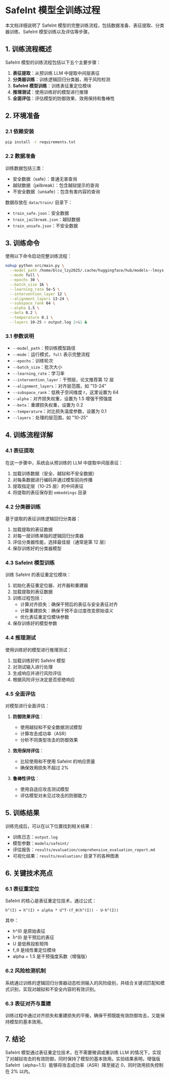 # SafeInt 模型全训练过程

本文档详细说明了 SafeInt 模型的完整训练流程，包括数据准备、表征提取、分类器训练、SafeInt 模型训练以及评估等步骤。

## 1. 训练流程概述

SafeInt 模型的训练流程包括以下五个主要步骤：

1. **表征提取**：从预训练 LLM 中提取中间层表征
2. **分类器训练**：训练逻辑回归分类器，用于风险检测
3. **SafeInt 模型训练**：训练表征重定位模块
4. **推理测试**：使用训练好的模型进行推理
5. **全面评估**：评估模型的防御效果、效用保持和鲁棒性

## 2. 环境准备

### 2.1 依赖安装

```bash
pip install -r requirements.txt
```

### 2.2 数据准备

训练数据包括三类：
- 安全数据（safe）：普通无害查询
- 越狱数据（jailbreak）：包含越狱提示的查询
- 不安全数据（unsafe）：包含有害内容的查询

数据存放在 `data/train/` 目录下：
- `train_safe.json`：安全数据
- `train_jailbreak.json`：越狱数据
- `train_unsafe.json`：不安全数据

## 3. 训练命令

使用以下命令启动完整训练流程：

```bash
nohup python src/main.py \
  --model_path /home/blcu_lzy2025/.cache/huggingface/hub/models--lmsys--vicuna-7b-v1.5/snapshots/3321f76e3f527bd14065daf69dad9344000a201d \
  --mode full \
  --epochs 30 \
  --batch_size 16 \
  --learning_rate 5e-5 \
  --intervention_layer 12 \
  --alignment_layers 13-24 \
  --subspace_rank 64 \
  --alpha 1.5 \
  --beta 0.2 \
  --temperature 0.1 \
  --layers 10-25 > output.log 2>&1 &
```

### 3.1 参数说明

- `--model_path`：预训练模型路径
- `--mode`：运行模式，`full` 表示完整流程
- `--epochs`：训练轮次
- `--batch_size`：批次大小
- `--learning_rate`：学习率
- `--intervention_layer`：干预层，论文推荐第 12 层
- `--alignment_layers`：对齐层范围，如 "13-24"
- `--subspace_rank`：低秩子空间维度 r，这里设置为 64
- `--alpha`：对齐损失权重，设置为 1.5 增强干预强度
- `--beta`：重建损失权重，设置为 0.2
- `--temperature`：对比损失温度参数，设置为 0.1
- `--layers`：处理的层范围，如 "10-25"

## 4. 训练流程详解

### 4.1 表征提取

在这一步骤中，系统会从预训练的 LLM 中提取中间层表征：

1. 加载训练数据（安全、越狱和不安全数据）
2. 对每条数据进行编码并通过模型前向传播
3. 提取指定层（10-25 层）的中间表征
4. 将提取的表征保存到 `embeddings` 目录

### 4.2 分类器训练

基于提取的表征训练逻辑回归分类器：

1. 加载提取的表征数据
2. 对每一层训练单独的逻辑回归分类器
3. 评估分类器性能，选择最佳层（通常是第 12 层）
4. 保存训练好的分类器模型

### 4.3 SafeInt 模型训练

训练 SafeInt 的表征重定位模块：

1. 初始化表征重定位器、对齐器和重建器
2. 加载提取的表征数据
3. 训练过程包括：
   - 计算对齐损失：确保干预后的表征与安全表征对齐
   - 计算重建损失：确保干预不会过度改变原始语义
   - 优化表征重定位模块参数
4. 保存训练好的模型参数

### 4.4 推理测试

使用训练好的模型进行推理测试：

1. 加载训练好的 SafeInt 模型
2. 对测试输入进行处理
3. 生成响应并进行风险评估
4. 根据风险评分决定是否拒绝响应

### 4.5 全面评估

对模型进行全面评估：

1. **防御效果评估**：
   - 使用越狱和不安全数据测试模型
   - 计算攻击成功率（ASR）
   - 分析不同类型攻击的防御效果

2. **效用保持评估**：
   - 比较使用和不使用 SafeInt 的响应质量
   - 确保效用损失不超过 2%

3. **鲁棒性评估**：
   - 使用自适应攻击测试模型
   - 评估模型对未见过攻击的防御能力

## 5. 训练结果

训练完成后，可以在以下位置找到相关结果：

- 训练日志：`output.log`
- 模型参数：`models/safeint/`
- 评估报告：`results/evaluation/comprehensive_evaluation_report.md`
- 可视化结果：`results/evaluation/` 目录下的各种图表

## 6. 关键技术亮点

### 6.1 表征重定位

SafeInt 的核心是表征重定位技术，通过公式：

```
h̃^(I) = h^(I) + alpha * U^T·(f_θ(h^(I)) - U·h^(I))
```

其中：
- h^(I) 是原始表征
- h̃^(I) 是干预后的表征
- U 是低秩投影矩阵
- f_θ 是线性重定位模块
- alpha = 1.5 是干预强度系数（增强版）

### 6.2 风险检测机制

系统通过训练的逻辑回归分类器动态检测输入的风险级别，并结合关键词匹配和模式识别，实现对越狱和不安全内容的有效识别。

### 6.3 表征对齐与重建

训练过程中通过对齐损失和重建损失的平衡，确保干预既能有效防御攻击，又能保持模型的基本效用。

## 7. 结论

SafeInt 模型通过表征重定位技术，在不需要微调或重训练 LLM 的情况下，实现了对越狱攻击的有效防御，同时保持了模型的基本效用。实验结果表明，增强版 SafeInt（alpha=1.5）能够将攻击成功率（ASR）降至接近 0，同时效用损失控制在 2% 以内。